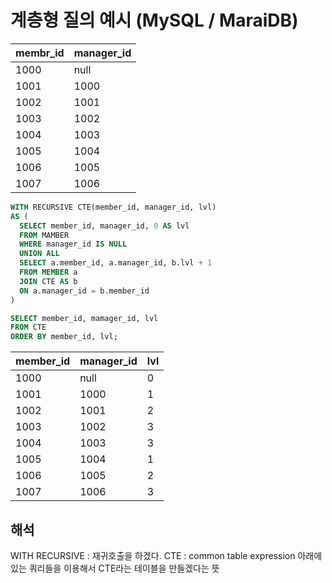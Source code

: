# 계층형 질의 예시 (MySQL / MaraiDB)

| membr_id | manager_id |
|----------|-----------|
| 1000 | null |
|1001 | 1000 |
|1002 | 1001 |
|1003 | 1002 |
|1004 | 1003 |
|1005 | 1004 |
|1006 | 1005 |
|1007 | 1006 |


```sql
WITH RECURSIVE CTE(member_id, manager_id, lvl)
AS (
  SELECT member_id, manager_id, 0 AS lvl
  FROM MAMBER
  WHERE manager_id IS NULL
  UNION ALL
  SELECT a.member_id, a.manager_id, b.lvl + 1
  FROM MEMBER a
  JOIN CTE AS b
  ON a.manager_id = b.member_id
)

SELECT member_id, mamager_id, lvl
FROM CTE
ORDER BY member_id, lvl;
```

|member_id|manager_id|lvl|
|---------|----------|---|
|1000|null|0|
|1001|1000|1|
|1002|1001|2|
|1003|1002|3|
|1004|1003|3|
|1005|1004|1|
|1006|1005|2|
|1007|1006|3|



## 해석
WITH RECURSIVE : 재귀호출을 하겠다.
CTE : common table expression
아래에 있는 쿼리들을 이용해서 CTE라는 테이블을 만들겠다는 뜻
